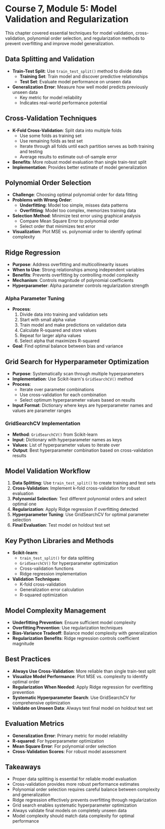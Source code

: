 # Course 7, Module 5: Model Validation and Regularization

This chapter covered essential techniques for model validation, cross-validation, polynomial order selection, and regularization methods to prevent overfitting and improve model generalization.

## Data Splitting and Validation
- **Train-Test Split**: Use `train_test_split()` method to divide data
  - **Training Set**: Train model and discover predictive relationships
  - **Test Set**: Evaluate model performance on unseen data
- **Generalization Error**: Measure how well model predicts previously unseen data
  - Key metric for model reliability
  - Indicates real-world performance potential

## Cross-Validation Techniques
- **K-Fold Cross-Validation**: Split data into multiple folds
  - Use some folds as training set
  - Use remaining folds as test set
  - Iterate through all folds until each partition serves as both training and testing
  - Average results to estimate out-of-sample error
- **Benefits**: More robust model evaluation than single train-test split
- **Implementation**: Provides better estimate of model generalization

## Polynomial Order Selection
- **Challenge**: Choosing optimal polynomial order for data fitting
- **Problems with Wrong Order**:
  - **Underfitting**: Model too simple, misses data patterns
  - **Overfitting**: Model too complex, memorizes training data
- **Selection Method**: Minimize test error using graphical analysis
  - Compare Mean Square Error to polynomial order
  - Select order that minimizes test error
- **Visualization**: Plot MSE vs. polynomial order to identify optimal complexity

## Ridge Regression
- **Purpose**: Address overfitting and multicollinearity issues
- **When to Use**: Strong relationships among independent variables
- **Benefits**: Prevents overfitting by controlling model complexity
- **Mechanism**: Controls magnitude of polynomial coefficients
- **Hyperparameter**: Alpha parameter controls regularization strength

### Alpha Parameter Tuning
- **Process**:
  1. Divide data into training and validation sets
  2. Start with small alpha value
  3. Train model and make predictions on validation data
  4. Calculate R-squared and store values
  5. Repeat for larger alpha values
  6. Select alpha that maximizes R-squared
- **Goal**: Find optimal balance between bias and variance

## Grid Search for Hyperparameter Optimization
- **Purpose**: Systematically scan through multiple hyperparameters
- **Implementation**: Use Scikit-learn's `GridSearchCV()` method
- **Process**:
  - Iterate over parameter combinations
  - Use cross-validation for each combination
  - Select optimum hyperparameter values based on results
- **Input Format**: Dictionary where keys are hyperparameter names and values are parameter ranges

### GridSearchCV Implementation
- **Method**: `GridSearchCV()` from Scikit-learn
- **Input**: Dictionary with hyperparameter names as keys
- **Values**: List of hyperparameter values to iterate over
- **Output**: Best hyperparameter combination based on cross-validation results

## Model Validation Workflow
1. **Data Splitting**: Use `train_test_split()` to create training and test sets
2. **Cross-Validation**: Implement k-fold cross-validation for robust evaluation
3. **Polynomial Selection**: Test different polynomial orders and select optimal one
4. **Regularization**: Apply Ridge regression if overfitting detected
5. **Hyperparameter Tuning**: Use GridSearchCV for optimal parameter selection
6. **Final Evaluation**: Test model on holdout test set

## Key Python Libraries and Methods
- **Scikit-learn**:
  - `train_test_split()` for data splitting
  - `GridSearchCV()` for hyperparameter optimization
  - Cross-validation functions
  - Ridge regression implementation
- **Validation Techniques**:
  - K-fold cross-validation
  - Generalization error calculation
  - R-squared optimization

## Model Complexity Management
- **Underfitting Prevention**: Ensure sufficient model complexity
- **Overfitting Prevention**: Use regularization techniques
- **Bias-Variance Tradeoff**: Balance model complexity with generalization
- **Regularization Benefits**: Ridge regression controls coefficient magnitude

## Best Practices
- **Always Use Cross-Validation**: More reliable than single train-test split
- **Visualize Model Performance**: Plot MSE vs. complexity to identify optimal order
- **Regularization When Needed**: Apply Ridge regression for overfitting prevention
- **Systematic Hyperparameter Search**: Use GridSearchCV for comprehensive optimization
- **Validate on Unseen Data**: Always test final model on holdout test set

## Evaluation Metrics
- **Generalization Error**: Primary metric for model reliability
- **R-squared**: For hyperparameter optimization
- **Mean Square Error**: For polynomial order selection
- **Cross-Validation Scores**: For robust model assessment

## Takeaways
- Proper data splitting is essential for reliable model evaluation
- Cross-validation provides more robust performance estimates
- Polynomial order selection requires careful balance between complexity and generalization
- Ridge regression effectively prevents overfitting through regularization
- Grid search enables systematic hyperparameter optimization
- Always validate final models on completely unseen data
- Model complexity should match data complexity for optimal performance
